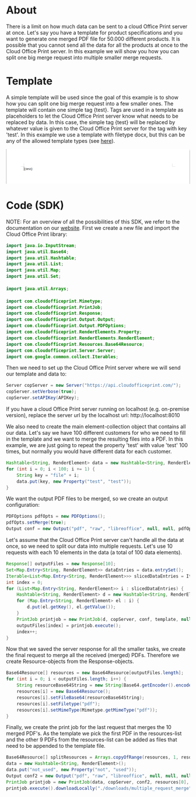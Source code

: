 # About
There is a limit on how much data can be sent to a cloud Office Print server at once. Let's say you have a template for product specifications and you want to generate one merged PDF file for 50.000 different products. It is possible that you cannot send all the data for all the products at once to the Cloud Office Print server. In this example we will show you how you can split one big merge request into multiple smaller merge requests.

# Template
A simple template will be used since the goal of this example is to show how you can split one big merge request into a few smaller ones. The template will contain one simple tag {test}. Tags are used in a template as placeholders to let the Cloud Office Print server know what needs to be replaced by data. In this case, the simple tag {test} will be replaced by whatever value is given to the Cloud Office Print server for the tag with key 'test'. In this example we use a template with filetype docx, but this can be any of the allowed template types (see [here](https://www.cloudofficeprint.com/docs/#tag-overview)).

<img src="https://raw.githubusercontent.com/United-Codes/cloudofficeprint-java/master/cloudofficeprint/src/main/java/com/cloudofficeprint/Examples/MultipleRequestMerge/template.png" width="600" />

# Code (SDK)
NOTE: For an overview of all the possibilities of this SDK, we refer to the documentation on our [website](https://cloudofficeprint.com/docs).
First we create a new file and import the Cloud Office Print library:
```java
import java.io.InputStream;
import java.util.Base64;
import java.util.Hashtable;
import java.util.List;
import java.util.Map;
import java.util.Set;

import java.util.Arrays;

import com.cloudofficeprint.Mimetype;
import com.cloudofficeprint.PrintJob;
import com.cloudofficeprint.Response;
import com.cloudofficeprint.Output.Output;
import com.cloudofficeprint.Output.PDFOptions;
import com.cloudofficeprint.RenderElements.Property;
import com.cloudofficeprint.RenderElements.RenderElement;
import com.cloudofficeprint.Resources.Base64Resource;
import com.cloudofficeprint.Server.Server;
import com.google.common.collect.Iterables;
```

Then we need to set up the Cloud Office Print server where we will send our template and data to:
```java
Server copServer = new Server("https://api.cloudofficeprint.com/");
copServer.setVerbose(true);
copServer.setAPIKey(APIKey);
```
If you have a cloud Office Print server running on localhost (e.g. on-premise version), replace the server url by the localhost url: http://localhost:8010

We also need to create the main element-collection object that contains all our data. Let's say we have 100 different customers for who we need to fill in the template and we want to merge the resulting files into a PDF. In this example, we are just going to repeat the property 'test' with value 'test' 100 times, but normally you would have different data for each customer.
```java
Hashtable<String, RenderElement> data = new Hashtable<String, RenderElement>();
for (int i = 0; i < 100; i += 1) {
    String key = "file" + i;
    data.put(key, new Property("test", "test"));
}
```


We want the output PDF files to be merged, so we create an output configuration:
```java
PDFOptions pdfOpts = new PDFOptions();
pdfOpts.setMerge(true);
Output conf = new Output("pdf", "raw", "libreoffice", null, null, pdfOpts, null);
```


Let's assume that the Cloud Office Print server can't handle all the data at once, so we need to split our data into multiple requests. Let's use 10 requests with each 10 elements in the data (a total of 100 data elements).
```java
Response[] outputFiles = new Response[10];
Set<Map.Entry<String, RenderElement>> dataEntries = data.entrySet();
Iterable<List<Map.Entry<String, RenderElement>>> slicedDataEntries = Iterables.partition(dataEntries, 10);
int index = 0;
for (List<Map.Entry<String, RenderElement>> i : slicedDataEntries) {
    Hashtable<String, RenderElement> d = new Hashtable<String, RenderElement>();
    for (Map.Entry<String, RenderElement> el : i) {
        d.put(el.getKey(), el.getValue());
    }
    PrintJob printjob = new PrintJob(d, copServer, conf, template, null, null, null, null);
    outputFiles[index] = printjob.execute();
    index++;
}
```


Now that we saved the server response for all the smaller tasks, we create the final request to merge all the received (merged) PDFs. Therefore we create Resource-objects from the Response-objects.
```java
Base64Resource[] resources = new Base64Resource[outputFiles.length];
for (int i = 0; i < outputFiles.length; i++) {
    String resourceBase64String = new String(Base64.getEncoder().encode(outputFiles[i].getBody()));
    resources[i] = new Base64Resource();
    resources[i].setFileBase64(resourceBase64String);
    resources[i].setFiletype("pdf");
    resources[i].setMimeType(Mimetype.getMimeType("pdf"));
}
```

Finally, we create the print job for the last request that merges the 10 merged PDF's. As the template we pick the first PDF in the resources-list and the other 9 PDFs from the resources-list can be added as files that need to be appended to the template file.
```java
Base64Resource[] splitResources = Arrays.copyOfRange(resources, 1, resources.length);
data = new Hashtable<String, RenderElement>();
data.put("not_used", new Property("not", "used"));
Output conf2 = new Output("pdf", "raw", "libreoffice", null, null, null, null);
PrintJob printjob = new PrintJob(data, copServer, conf2, resources[0], null, null, splitResources, null);
printjob.execute().downloadLocally("./downloads/multiple_request_merge");
```
